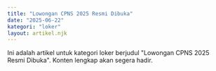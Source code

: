 ```yaml
---
title: "Lowongan CPNS 2025 Resmi Dibuka"
date: "2025-06-22"
kategori: "loker"
layout: artikel.njk
---
```


Ini adalah artikel untuk kategori loker berjudul "Lowongan CPNS 2025 Resmi Dibuka". Konten lengkap akan segera hadir.
